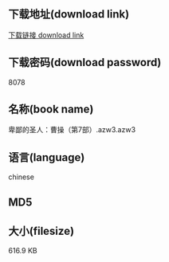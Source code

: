 ## 下载地址(download link)
[下载链接 download link](https://voluble-croquembouche-d321dc.netlify.app/?s=%E5%8D%91%E9%84%99%E7%9A%84%E5%9C%A3%E4%BA%BA%EF%BC%9A%E6%9B%B9%E6%93%8D%EF%BC%88%E7%AC%AC7%E9%83%A8%EF%BC%89.azw3)

## 下载密码(download password)
8078

## 名称(book name)
卑鄙的圣人：曹操（第7部）.azw3.azw3

## 语言(language)
chinese

## MD5


## 大小(filesize)
616.9 KB
